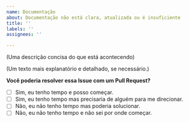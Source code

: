 ```yaml
---
name: Documentação
about: Documentação não está clara, atualizada ou é insuficiente
title: ''
labels: ''
assignees: ''

---
```


(Uma descrição concisa do que está acontecendo)

(Um texto mais explanatório e detalhado, se necessário.)

<!-- Por favor, responda abaixo. -->

**Você poderia resolver essa Issue com um Pull Request?**
- [ ] Sim, eu tenho tempo e posso começar.
- [ ] Sim, eu tenho tempo mas precisaria de alguém para me direcionar.
- [ ] Não, eu não tenho tempo mas poderia solucionar.
- [ ] Não, eu não tenho tempo e não sei por onde começar.
